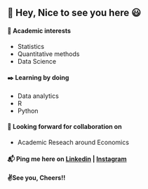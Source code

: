 ## 👋 Hey, Nice to see you here :smiley:
#### 📝 Academic interests
+ Statistics
+ Quantitative methods
+ Data Science
#### ✒️ Learning by doing
+ Data analytics
+ R
+ Python
#### 🤝 Looking forward for collaboration on
+ Academic Reseach around Economics
#### 📬 Ping me here on [Linkedin](https://www.linkedin.com/in/murlimanohar0728/) | [Instagram](https://www.instagram.com/msq0728/)
#### ✌See you, Cheers!!


<!---
murlimanoharbando-eco/murlimanoharbando-eco is a ✨ special ✨ repository because its `README.md` (this file) appears on your GitHub profile.
You can click the Preview link to take a look at your changes.
--->
